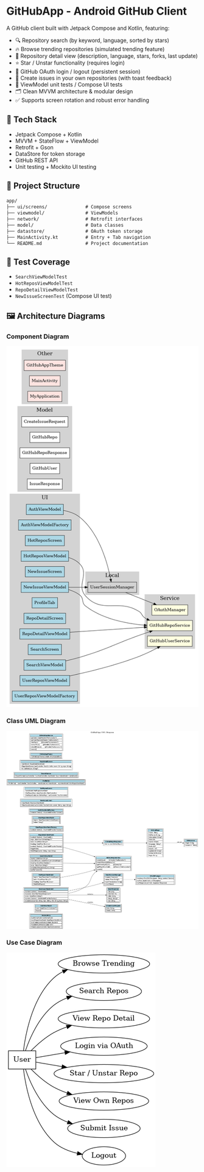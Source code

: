 # GitHubApp - Android GitHub Client

A GitHub client built with Jetpack Compose and Kotlin, featuring:

- 🔍 Repository search (by keyword, language, sorted by stars)
- 🔥 Browse trending repositories (simulated trending feature)
- 📄 Repository detail view (description, language, stars, forks, last update)
- ⭐ Star / Unstar functionality (requires login)
- 🧑 GitHub OAuth login / logout (persistent session)
- 📝 Create issues in your own repositories (with toast feedback)
- 🧪 ViewModel unit tests / Compose UI tests
- 🗂️ Clean MVVM architecture & modular design
- ✅ Supports screen rotation and robust error handling

## 🔧 Tech Stack

- Jetpack Compose + Kotlin
- MVVM + StateFlow + ViewModel
- Retrofit + Gson
- DataStore for token storage
- GitHub REST API
- Unit testing + Mockito UI testing

## 📁 Project Structure

```
app/
├── ui/screens/              # Compose screens
├── viewmodel/               # ViewModels
├── network/                 # Retrofit interfaces
├── model/                   # Data classes
├── datastore/               # OAuth token storage
├── MainActivity.kt          # Entry + Tab navigation
└── README.md                # Project documentation
```

## 🧪 Test Coverage

- `SearchViewModelTest`
- `HotReposViewModelTest`
- `RepoDetailViewModelTest`
- `NewIssueScreenTest` (Compose UI test)

## 🖼️ Architecture Diagrams

### Component Diagram
![UML](docs/GitHubApp_ComponentDiagram.png)

### Class UML Diagram
![UML](docs/GitHubApp_UML_Latest.png)

### Use Case Diagram
![UML](docs/GitHubApp_UseCase.png)